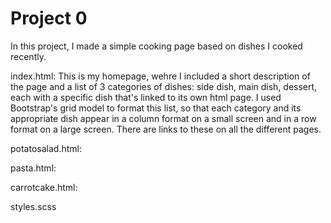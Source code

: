 # Project 0

In this project, I made a simple cooking page based on dishes I cooked recently.

index.html:
This is my homepage, wehre I included a short description of the page and a list of 3 categories of dishes: side dish, main dish, dessert, each with a specific dish that's linked to its own html page. I used Bootstrap's grid model to format this list, so that  each category and its appropriate dish appear in a column format on a small screen and in a row format on a large screen. There are links to these on all the different pages.

potatosalad.html:

pasta.html:

carrotcake.html:

styles.scss

